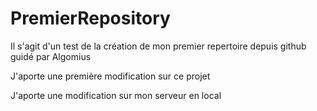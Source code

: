 # PremierRepository
Il s'agit d'un test de la création de mon premier repertoire depuis github guidé par Algomius


J'aporte une première modification sur ce projet


J'aporte une modification sur mon serveur en local

